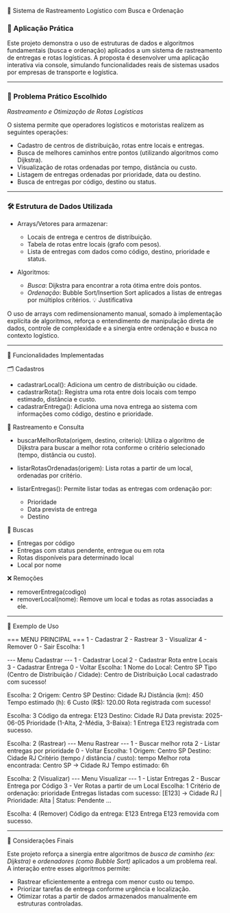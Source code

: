 🚛 Sistema de Rastreamento Logístico com Busca e Ordenação

### 📌 Aplicação Prática

Este projeto demonstra o uso de estruturas de dados e algoritmos fundamentais (busca e ordenação) aplicados a um sistema de rastreamento de entregas e rotas logísticas. A proposta é desenvolver uma aplicação interativa via console, simulando funcionalidades reais de sistemas usados por empresas de transporte e logística.

---

### 🎯 Problema Prático Escolhido

*Rastreamento e Otimização de Rotas Logísticas*

O sistema permite que operadores logísticos e motoristas realizem as seguintes operações:

* Cadastro de centros de distribuição, rotas entre locais e entregas.
* Busca de melhores caminhos entre pontos (utilizando algoritmos como Dijkstra).
* Visualização de rotas ordenadas por tempo, distância ou custo.
* Listagem de entregas ordenadas por prioridade, data ou destino.
* Busca de entregas por código, destino ou status.

---

### 🛠 Estrutura de Dados Utilizada

* Arrays/Vetores para armazenar:

  * Locais de entrega e centros de distribuição.
  * Tabela de rotas entre locais (grafo com pesos).
  * Lista de entregas com dados como código, destino, prioridade e status.

* Algoritmos:

  * *Busca*: Dijkstra para encontrar a rota ótima entre dois pontos.
  * *Ordenação*: Bubble Sort/Insertion Sort aplicados a listas de entregas por múltiplos critérios.
💡 Justificativa

O uso de arrays com redimensionamento manual, somado à implementação explícita de algoritmos, reforça o entendimento de manipulação direta de dados, controle de complexidade e a sinergia entre ordenação e busca no contexto logístico.

---

 🚀 Funcionalidades Implementadas

 🗂 Cadastros

* cadastrarLocal(): Adiciona um centro de distribuição ou cidade.
* cadastrarRota(): Registra uma rota entre dois locais com tempo estimado, distância e custo.
* cadastrarEntrega(): Adiciona uma nova entrega ao sistema com informações como código, destino e prioridade.

 📡 Rastreamento e Consulta

* buscarMelhorRota(origem, destino, criterio): Utiliza o algoritmo de Dijkstra para buscar a melhor rota conforme o critério selecionado (tempo, distância ou custo).
* listarRotasOrdenadas(origem): Lista rotas a partir de um local, ordenadas por critério.
* listarEntregas(): Permite listar todas as entregas com ordenação por:

  * Prioridade
  * Data prevista de entrega
  * Destino

 🔎 Buscas

* Entregas por código
* Entregas com status pendente, entregue ou em rota
* Rotas disponíveis para determinado local
* Local por nome

 ❌ Remoções

* removerEntrega(codigo)
* removerLocal(nome): Remove um local e todas as rotas associadas a ele.

---

🧩 Exemplo de Uso


=== MENU PRINCIPAL ===
1 - Cadastrar
2 - Rastrear
3 - Visualizar
4 - Remover
0 - Sair
Escolha: 1

--- Menu Cadastrar ---
1 - Cadastrar Local
2 - Cadastrar Rota entre Locais
3 - Cadastrar Entrega
0 - Voltar
Escolha: 1
Nome do Local: Centro SP
Tipo (Centro de Distribuição / Cidade): Centro de Distribuição
Local cadastrado com sucesso!

Escolha: 2
Origem: Centro SP
Destino: Cidade RJ
Distância (km): 450
Tempo estimado (h): 6
Custo (R$): 120.00
Rota registrada com sucesso!

Escolha: 3
Código da entrega: E123
Destino: Cidade RJ
Data prevista: 2025-06-05
Prioridade (1-Alta, 2-Média, 3-Baixa): 1
Entrega E123 registrada com sucesso.

Escolha: 2 (Rastrear)
--- Menu Rastrear ---
1 - Buscar melhor rota
2 - Listar entregas por prioridade
0 - Voltar
Escolha: 1
Origem: Centro SP
Destino: Cidade RJ
Critério (tempo / distância / custo): tempo
Melhor rota encontrada: Centro SP → Cidade RJ
Tempo estimado: 6h

Escolha: 2 (Visualizar)
--- Menu Visualizar ---
1 - Listar Entregas
2 - Buscar Entrega por Código
3 - Ver Rotas a partir de um Local
Escolha: 1
Critério de ordenação: prioridade
Entregas listadas com sucesso:
[E123] → Cidade RJ | Prioridade: Alta | Status: Pendente
...

Escolha: 4 (Remover)
Código da entrega: E123
Entrega E123 removida com sucesso.


---

📃 Considerações Finais

Este projeto reforça a sinergia entre algoritmos de *busca de caminho (ex: Dijkstra)* e *ordenadores (como Bubble Sort)* aplicados a um problema real. A interação entre esses algoritmos permite:

* Rastrear eficientemente a entrega com menor custo ou tempo.
* Priorizar tarefas de entrega conforme urgência e localização.
* Otimizar rotas a partir de dados armazenados manualmente em estruturas controladas.
